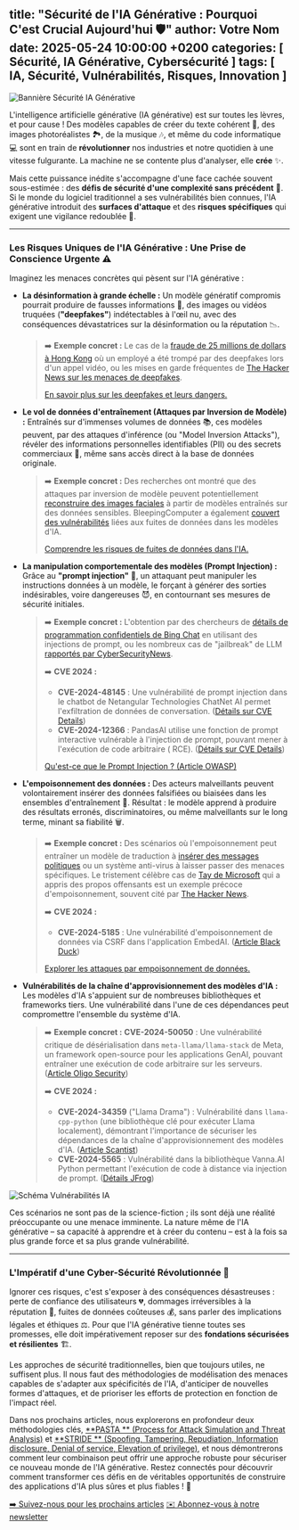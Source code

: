 title: "Sécurité de l'IA Générative : Pourquoi C'est Crucial Aujourd'hui 🛡️"
author: Votre Nom
date: 2025-05-24 10:00:00 +0200
categories: [ Sécurité, IA Générative, Cybersécurité ]
tags: [ IA, Sécurité, Vulnérabilités, Risques, Innovation ]
---

![Bannière Sécurité IA Générative](URL_DE_VOTRE_IMAGE_DE_BANNERE_ICI)

L'intelligence artificielle générative (IA générative) est sur toutes les lèvres, et pour cause ! Des modèles capables
de créer du texte cohérent 📝, des images photoréalistes 🏞️, de la musique 🎶, et même du code informatique 💻 sont en
train de
**révolutionner** nos industries et notre quotidien à une vitesse fulgurante. La machine ne se contente plus d'analyser,
elle **crée** ✨.

Mais cette puissance inédite s'accompagne d'une face cachée souvent sous-estimée : des **défis de sécurité d'une
complexité sans précédent** 😬.
Si le monde du logiciel traditionnel a ses vulnérabilités bien connues, l'IA générative introduit des **surfaces
d'attaque** et des
**risques spécifiques** qui exigent une vigilance redoublée 🚨.

---

### Les Risques Uniques de l'IA Générative : Une Prise de Conscience Urgente ⚠️

Imaginez les menaces concrètes qui pèsent sur l'IA générative :

* **La désinformation à grande échelle :** Un modèle génératif compromis pourrait produire de fausses informations 🚫,
  des
  images ou vidéos truquées (**"deepfakes"**) indétectables à l'œil nu, avec des conséquences dévastatrices sur la
  désinformation ou la réputation 📉.
  > ➡️ **Exemple concret :** Le cas de
  la [fraude de 25 millions de dollars à Hong Kong](https://www.weforum.org/stories/2025/02/deepfake-ai-cybercrime-arup/)
  où un employé a été trompé par des deepfakes lors d'un appel vidéo, ou les mises en garde fréquentes
  de [The Hacker News sur les menaces de deepfakes](https://thehackernews.com/search?q=deepfake+threats).
  >
  > [En savoir plus sur les deepfakes et leurs dangers.](https://www.proofpoint.com/fr/threat-reference/deepfake)

* **Le vol de données d'entraînement (Attaques par Inversion de Modèle) :** Entraînés sur d'immenses volumes de données
  📚, ces modèles peuvent, par des
  attaques d'inférence (ou "Model Inversion Attacks"), révéler des informations personnelles identifiables (PII) ou des
  secrets commerciaux 🤫, même sans
  accès direct à la base de données originale.
  > ➡️ **Exemple concret :** Des recherches ont montré que des attaques par inversion de modèle peuvent
  potentiellement [reconstruire des images faciales](https://www.tillion.ai/blog/model-inversion-attacks-a-growing-threat-to-ai-security)
  à partir de modèles entraînés sur des données sensibles. BleepingComputer a
  également [couvert des vulnérabilités](https://www.bleepingcomputer.com/search/?q=AI+data+leakage&safeSearch=0) liées
  aux fuites de données dans les modèles d'IA.
  >
  > [Comprendre les risques de fuites de données dans l'IA.](https://www.michalsons.com/blog/model-inversion-attacks-a-new-ai-security-risk/)

* **La manipulation comportementale des modèles (Prompt Injection) :** Grâce au **"prompt injection"** 💉, un attaquant
  peut manipuler les
  instructions données à un modèle, le forçant à générer des sorties indésirables, voire dangereuses 😈, en contournant
  ses mesures de sécurité initiales.
  > ➡️ **Exemple concret :** L'obtention par des chercheurs
  de [détails de programmation confidentiels de Bing Chat](https://www.ibm.com/think/topics/prompt-injection) en
  utilisant des injections de prompt, ou les nombreux cas de "jailbreak" de
  LLM [rapportés par CyberSecurityNews](https://cybersecuritynews.com/?s=prompt+injection+jailbreak).
  >
  > ➡️ **CVE 2024 :**
  > * **CVE-2024-48145** : Une vulnérabilité de prompt injection dans le chatbot de Netangular Technologies ChatNet AI
      permet l'exfiltration de données de
      conversation. ([Détails sur CVE Details](https://www.cvedetails.com/cve/CVE-2024-48145/))
  > * **CVE-2024-12366** : PandasAI utilise une fonction de prompt interactive vulnérable à l'injection de prompt,
      pouvant mener à l'exécution de code arbitraire (
      RCE). ([Détails sur CVE Details](https://www.cvedetails.com/cve/CVE-2024-12366/))
  >
  > [Qu'est-ce que le Prompt Injection ? (Article OWASP)](https://genai.owasp.org/llmrisk/llm012025-prompt-injection/)

* **L'empoisonnement des données :** Des acteurs malveillants peuvent volontairement insérer des données falsifiées ou
  biaisées dans les ensembles d'entraînement 🤢. Résultat : le modèle apprend à produire des résultats erronés,
  discriminatoires, ou même malveillants sur le long terme, minant sa fiabilité 🗑️.
  > ➡️ **Exemple concret :** Des scénarios où l'empoisonnement peut entraîner un modèle de traduction
  à [insérer des messages politiques](https://www.riskinsight-wavestone.com/en/2024/10/data-poisoning-a-threat-to-llms-integrity-and-security/)
  ou un système anti-virus à laisser passer des menaces spécifiques. Le tristement célèbre cas
  de [Tay de Microsoft](https://www.riskinsight-wavestone.com/2024/10/data-poisoning-une-menace-pour-lintegrite-et-la-securite-du-llm/)
  qui a appris des propos offensants est un exemple précoce d'empoisonnement, souvent cité
  par [The Hacker News](https://thehackernews.com/search?q=data+poisoning).
  >
  > ➡️ **CVE 2024 :**
  > * **CVE-2024-5185** : Une vulnérabilité d'empoisonnement de données via CSRF dans l'application
      EmbedAI. ([Article Black Duck](https://www.blackduck.com/blog/cyrc-advisory-data-poisoning-embedai.html))
  >
  > [Explorer les attaques par empoisonnement de données.](https://genai.owasp.org/llmrisk/llm042025-data-and-model-poisoning/)

* **Vulnérabilités de la chaîne d'approvisionnement des modèles d'IA :** Les modèles d'IA s'appuient sur de nombreuses
  bibliothèques et frameworks tiers. Une vulnérabilité dans l'une de ces dépendances peut compromettre l'ensemble du
  système d'IA.
  > ➡️ **Exemple concret :** **CVE-2024-50050** : Une vulnérabilité critique de désérialisation dans
  `meta-llama/llama-stack` de Meta, un framework open-source pour les applications GenAI, pouvant entraîner une
  exécution de code arbitraire sur les
  serveurs. ([Article Oligo Security](https://www.oligo.security/blog/cve-2024-50050-critical-vulnerability-in-meta-llama-llama-stack))
  >
  > ➡️ **CVE 2024 :**
  > * **CVE-2024-34359** ("Llama Drama") : Vulnérabilité dans `llama-cpp-python` (une bibliothèque clé pour exécuter
      Llama localement), démontrant l'importance de sécuriser les dépendances de la chaîne d'approvisionnement des
      modèles
      d'IA. ([Article Scantist](https://scantist.com/resources/blogs/strengthening-ai-supply-chains-lessons-from-cve-2024-34359))
  > * **CVE-2024-5565** : Vulnérabilité dans la bibliothèque Vanna.AI Python permettant l'exécution de code à distance
      via injection de
      prompt. ([Détails JFrog](https://jfrog.com/blog/top-jfrog-security-research-discoveries-of-2024/))

![Schéma Vulnérabilités IA](URL_DE_VOTRE_IMAGE_DE_SCHEMA_ICI)

Ces scénarios ne sont pas de la science-fiction ; ils sont déjà une réalité préoccupante ou une menace imminente. La
nature
même de l'IA générative – sa capacité à apprendre et à créer du contenu – est à la fois sa plus grande force et sa plus
grande vulnérabilité.

---

### L'Impératif d'une Cyber-Sécurité Révolutionnée 🚀

Ignorer ces risques, c'est s'exposer à des conséquences désastreuses : perte de confiance des utilisateurs 💔, dommages
irréversibles à la réputation 📛, fuites de données coûteuses 💰, sans parler des implications légales et éthiques ⚖️.
Pour que
l'IA générative tienne toutes ses promesses, elle doit impérativement reposer sur des **fondations sécurisées et
résilientes** 🏗️.

Les approches de sécurité traditionnelles, bien que toujours utiles, ne suffisent plus. Il nous faut des méthodologies
de
modélisation des menaces capables de s'adapter aux spécificités de l'IA, d'anticiper de nouvelles formes d'attaques, et
de
prioriser les efforts de protection en fonction de l'impact réel.

Dans nos prochains articles, nous explorerons en profondeur deux méthodologies clés, [**PASTA
** (Process for Attack Simulation and Threat Analysis)](LIEN_VERS_UN_ARTICLE_OU_RESURCE_PASTA) et [**STRIDE
** (Spoofing, Tampering, Repudiation, Information disclosure, Denial of service, Elevation of privilege)](LIEN_VERS_UN_ARTICLE_OU_RESURCE_STRIDE),
et nous
démontrerons comment leur combinaison peut offrir une approche robuste pour sécuriser ce nouveau monde de l'IA
générative.
Restez connectés pour découvrir comment transformer ces défis en de véritables opportunités de construire des
applications
d'IA plus sûres et plus fiables ! 💪

[➡️ Suivez-nous pour les prochains articles](LIEN_VERS_VOTRE_PAGE_BLOG_OU_RESEAUX_SOCIAUX)
[✉️ Abonnez-vous à notre newsletter](LIEN_VERS_VOTRE_NEWSLETTER)